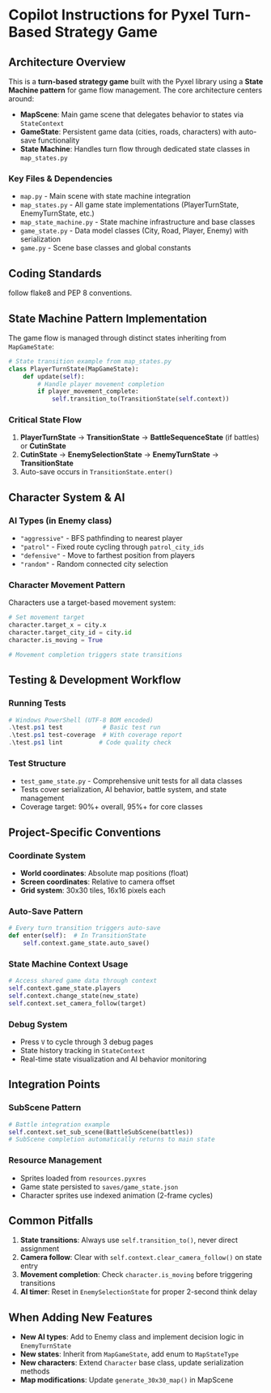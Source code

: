 # Copilot Instructions for Pyxel Turn-Based Strategy Game

## Architecture Overview

This is a **turn-based strategy game** built with the Pyxel library using a **State Machine pattern** for game flow management. The core architecture centers around:

- **MapScene**: Main game scene that delegates behavior to states via `StateContext`
- **GameState**: Persistent game data (cities, roads, characters) with auto-save functionality
- **State Machine**: Handles turn flow through dedicated state classes in `map_states.py`

### Key Files & Dependencies
- `map.py` - Main scene with state machine integration
- `map_states.py` - All game state implementations (PlayerTurnState, EnemyTurnState, etc.)
- `map_state_machine.py` - State machine infrastructure and base classes
- `game_state.py` - Data model classes (City, Road, Player, Enemy) with serialization
- `game.py` - Scene base classes and global constants

## Coding Standards

follow flake8 and PEP 8 conventions.

## State Machine Pattern Implementation

The game flow is managed through distinct states inheriting from `MapGameState`:

```python
# State transition example from map_states.py
class PlayerTurnState(MapGameState):
    def update(self):
        # Handle player movement completion
        if player_movement_complete:
            self.transition_to(TransitionState(self.context))
```

### Critical State Flow
1. **PlayerTurnState** → **TransitionState** → **BattleSequenceState** (if battles) or **CutinState**
2. **CutinState** → **EnemySelectionState** → **EnemyTurnState** → **TransitionState**
3. Auto-save occurs in `TransitionState.enter()`

## Character System & AI

### AI Types (in Enemy class)
- `"aggressive"` - BFS pathfinding to nearest player
- `"patrol"` - Fixed route cycling through `patrol_city_ids`
- `"defensive"` - Move to farthest position from players
- `"random"` - Random connected city selection

### Character Movement Pattern
Characters use a target-based movement system:
```python
# Set movement target
character.target_x = city.x
character.target_city_id = city.id
character.is_moving = True

# Movement completion triggers state transitions
```

## Testing & Development Workflow

### Running Tests
```powershell
# Windows PowerShell (UTF-8 BOM encoded)
.\test.ps1 test           # Basic test run
.\test.ps1 test-coverage  # With coverage report
.\test.ps1 lint          # Code quality check
```

### Test Structure
- `test_game_state.py` - Comprehensive unit tests for all data classes
- Tests cover serialization, AI behavior, battle system, and state management
- Coverage target: 90%+ overall, 95%+ for core classes

## Project-Specific Conventions

### Coordinate System
- **World coordinates**: Absolute map positions (float)
- **Screen coordinates**: Relative to camera offset
- **Grid system**: 30x30 tiles, 16x16 pixels each

### Auto-Save Pattern
```python
# Every turn transition triggers auto-save
def enter(self):  # In TransitionState
    self.context.game_state.auto_save()
```

### State Machine Context Usage
```python
# Access shared game data through context
self.context.game_state.players
self.context.change_state(new_state)
self.context.set_camera_follow(target)
```

### Debug System
- Press `V` to cycle through 3 debug pages
- State history tracking in `StateContext`
- Real-time state visualization and AI behavior monitoring

## Integration Points

### SubScene Pattern
```python
# Battle integration example
self.context.set_sub_scene(BattleSubScene(battles))
# SubScene completion automatically returns to main state
```

### Resource Management
- Sprites loaded from `resources.pyxres`
- Game state persisted to `saves/game_state.json`
- Character sprites use indexed animation (2-frame cycles)

## Common Pitfalls

1. **State transitions**: Always use `self.transition_to()`, never direct assignment
2. **Camera follow**: Clear with `self.context.clear_camera_follow()` on state entry
3. **Movement completion**: Check `character.is_moving` before triggering transitions
4. **AI timer**: Reset in `EnemySelectionState` for proper 2-second think delay

## When Adding New Features

- **New AI types**: Add to Enemy class and implement decision logic in `EnemyTurnState`
- **New states**: Inherit from `MapGameState`, add enum to `MapStateType`
- **New characters**: Extend `Character` base class, update serialization methods
- **Map modifications**: Update `generate_30x30_map()` in MapScene
